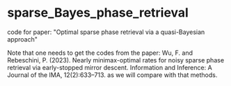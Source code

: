 # sparse_Bayes_phase_retrieval
code for paper: "Optimal sparse phase retrieval via a quasi-Bayesian approach"

Note that one needs to get the codes from the paper: Wu, F. and Rebeschini, P. (2023). Nearly minimax-optimal rates for noisy sparse phase retrieval via
 early-stopped mirror descent. Information and Inference: A Journal of the IMA, 12(2):633–713.
as we will compare with that methods.
 
